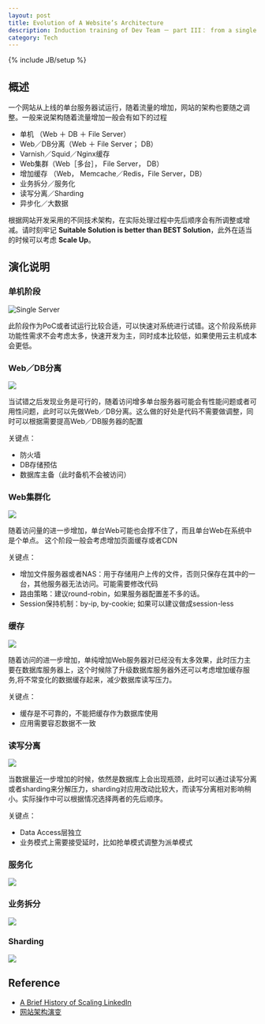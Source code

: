 ```yaml
---
layout: post
title: Evolution of A Website’s Architecture
description: Induction training of Dev Team － part III： from a single server to cluster & sharding 
category: Tech
---
```

{% include JB/setup %}

## 概述

一个网站从上线的单台服务器试运行，随着流量的增加，网站的架构也要随之调整。一般来说架构随着流量增加一般会有如下的过程

* 单机 （Web ＋ DB ＋ File Server）
* Web／DB分离（Web ＋ File Server； DB）
* Varnish／Squid／Nginx缓存
* Web集群（Web［多台］， File Server， DB）
* 增加缓存 （Web， Memcache／Redis，File Server，DB）
* 业务拆分／服务化
* 读写分离／Sharding
* 异步化／大数据

根据网站开发采用的不同技术架构，在实际处理过程中先后顺序会有所调整或增减。请时刻牢记 **Suitable Solution is better than BEST Solution**，此外在适当的时候可以考虑 **Scale Up**。

## 演化说明

### 单机阶段
![Single Server](/images/webarch/arch_evo_single%20sever.png)

此阶段作为PoC或者试运行比较合适，可以快速对系统进行试错。这个阶段系统非功能性需求不会考虑太多，快速开发为主，同时成本比较低，如果使用云主机成本会更低。

### Web／DB分离
![](/images/webarch/arch_evo_srsevers.png)

当试错之后发现业务是可行的，随着访问增多单台服务器可能会有性能问题或者可用性问题，此时可以先做Web／DB分离。这么做的好处是代码不需要做调整，同时可以根据需要提高Web／DB服务器的配置

关键点：

* 防火墙
* DB存储预估
* 数据库主备（此时备机不会被访问）

### Web集群化
![](/images/webarch/arch_evo_lb.png)

随着访问量的进一步增加，单台Web可能也会撑不住了，而且单台Web在系统中是个单点。
这个阶段一般会考虑增加页面缓存或者CDN

关键点：

* 增加文件服务器或者NAS：用于存储用户上传的文件，否则只保存在其中的一台，其他服务器无法访问。可能需要修改代码
* 路由策略：建议round-robin，如果服务器配置差不多的话。
* Session保持机制：by-ip, by-cookie; 如果可以建议做成session-less


### 缓存
![](/images/webarch/arch_evo_cache.png)

随着访问的进一步增加，单纯增加Web服务器对已经没有太多效果，此时压力主要在数据库服务器上，这个时候除了升级数据库服务器外还可以考虑增加缓存服务,将不常变化的数据缓存起来，减少数据库读写压力。

关键点：

* 缓存是不可靠的，不能把缓存作为数据库使用
* 应用需要容忍数据不一致


### 读写分离
![](/images/webarch/arch_evo_rw.png)

当数据量近一步增加的时候，依然是数据库上会出现瓶颈，此时可以通过读写分离或者sharding来分解压力，sharding对应用改动比较大，而读写分离相对影响稍小。实际操作中可以根据情况选择两者的先后顺序。

关键点：

* Data Access层独立
* 业务模式上需要接受延时，比如抢单模式调整为派单模式


### 服务化
![](/images/webarch/arch_evo_services.png)

### 业务拆分
![](/images/webarch/arch_evo_sepbiz.png)

### Sharding
![](/images/webarch/arch_evo_Sharding.png)


## Reference

* [A Brief History of Scaling LinkedIn](https://engineering.linkedin.com/architecture/brief-history-scaling-linkedin)
* [网站架构演变](http://greemranqq.iteye.com/blog/1997800)